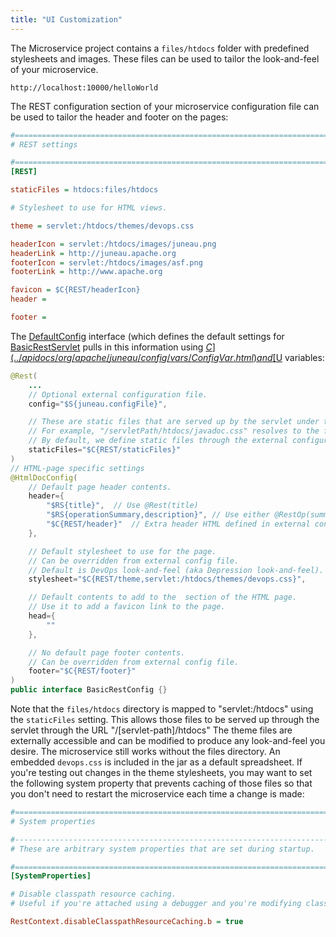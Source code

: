 ```yaml
---
title: "UI Customization"
---
```


The Microservice project contains a `files/htdocs` folder with predefined stylesheets and
images.
These files can be used to tailor the look-and-feel of your microservice.

```text
http://localhost:10000/helloWorld
```


The REST configuration section of your microservice configuration file can be used to tailor the header and footer on the pages:

```ini
#=======================================================================================================================
# REST settings

#=======================================================================================================================
[REST]

staticFiles = htdocs:files/htdocs

# Stylesheet to use for HTML views.

theme = servlet:/htdocs/themes/devops.css

headerIcon = servlet:/htdocs/images/juneau.png
headerLink = http://juneau.apache.org
footerIcon = servlet:/htdocs/images/asf.png
footerLink = http://www.apache.org

favicon = $C{REST/headerIcon}
header =

footer =

```
The [DefaultConfig](../apidocs/org/apache/juneau/rest/config/DefaultConfig.html) interface (which defines the default settings for [BasicRestServlet](../apidocs/org/apache/juneau/rest/servlet/BasicRestServlet.html)
pulls in this information using [$C](../apidocs/org/apache/juneau/config/vars/ConfigVar.html) and [$U](../apidocs/org/apache/juneau/rest/vars/UrlVar.html) variables:

```java
@Rest(
    ...
    // Optional external configuration file.
    config="$S{juneau.configFile}",

    // These are static files that are served up by the servlet under the specified sub-paths.
    // For example, "/servletPath/htdocs/javadoc.css" resolves to the file "[servlet-package]/htdocs/javadoc.css"
    // By default, we define static files through the external configuration file.
    staticFiles="$C{REST/staticFiles}"
)
// HTML-page specific settings
@HtmlDocConfig(
    // Default page header contents.
    header={
        "$RS{title}",  // Use @Rest(title)
        "$RS{operationSummary,description}", // Use either @RestOp(summary) or @Rest(description)
        "$C{REST/header}"  // Extra header HTML defined in external config file.
    },

    // Default stylesheet to use for the page.
    // Can be overridden from external config file.
    // Default is DevOps look-and-feel (aka Depression look-and-feel).
    stylesheet="$C{REST/theme,servlet:/htdocs/themes/devops.css}",

    // Default contents to add to the  section of the HTML page.
    // Use it to add a favicon link to the page.
    head={
        ""
    },

    // No default page footer contents.
    // Can be overridden from external config file.
    footer="$C{REST/footer}"
)
public interface BasicRestConfig {}
```


Note that the `files/htdocs` directory is mapped to "servlet:/htdocs" using the `staticFiles`
setting.  This allows those files to be served up through the servlet through the URL "/[servlet-path]/htdocs"
The theme files are externally accessible and can be modified to produce any look-and-feel you desire.
The microservice still works without the files directory.  An embedded `devops.css` is included in the jar as a default spreadsheet.
If you're testing out changes in the theme stylesheets, you may want to set the following system property that prevents caching of those files so
that you don't need to restart the microservice each time a change is made:

```ini
#=======================================================================================================================
# System properties

#-----------------------------------------------------------------------------------------------------------------------
# These are arbitrary system properties that are set during startup.

#=======================================================================================================================
[SystemProperties]

# Disable classpath resource caching.
# Useful if you're attached using a debugger and you're modifying classpath resources while running.

RestContext.disableClasspathResourceCaching.b = true

```
